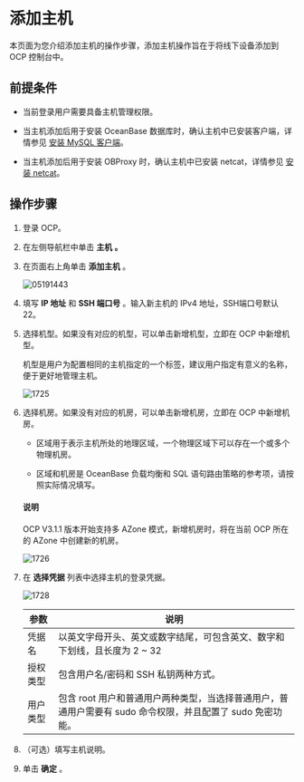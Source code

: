 # 添加主机

本页面为您介绍添加主机的操作步骤，添加主机操作旨在于将线下设备添加到 OCP 控制台中。

## 前提条件

* 当前登录用户需要具备主机管理权限。

* 当主机添加后用于安装 OceanBase 数据库时，确认主机中已安装客户端，详情参见 [安装 MySQL 客户端](../12.appendix/21.install-a-backup-client.md)。

* 当主机添加后用于安装 OBProxy 时，确认主机中已安装 netcat，详情参见 [安装 netcat](../12.appendix/21.install-a-backup-client.md)。

## 操作步骤

1. 登录 OCP。

2. 在左侧导航栏中单击 **主机** **。**

3. 在页面右上角单击 **添加主机** 。

   ![05191443](https://help-static-aliyun-doc.aliyuncs.com/assets/img/zh-CN/4819141261/p275300.png)

4. 填写 **IP 地址** 和 **SSH 端口号** 。输入新主机的 IPv4 地址，SSH端口号默认 22。

5. 选择机型。如果没有对应的机型，可以单击新增机型，立即在 OCP 中新增机型。

   机型是用户为配置相同的主机指定的一个标签，建议用户指定有意义的名称，便于更好地管理主机。

   ![1725](https://help-static-aliyun-doc.aliyuncs.com/assets/img/zh-CN/5295987361/p358646.png)

6. 选择机房。如果没有对应的机房，可以单击新增机房，立即在 OCP 中新增机房。

   * 区域用于表示主机所处的地理区域，一个物理区域下可以存在一个或多个物理机房。

   * 区域和机房是 OceanBase 负载均衡和 SQL 语句路由策略的参考项，请按照实际情况填写。

   <main id="notice" type='explain'>
    <h4>说明</h4>
    <p>OCP V3.1.1 版本开始支持多 AZone 模式，新增机房时，将在当前 OCP 所在的 AZone 中创建新的机房。</p>
   </main>

   ![1726](https://help-static-aliyun-doc.aliyuncs.com/assets/img/zh-CN/5295987361/p358647.png)

7. 在 **选择凭据** 列表中选择主机的登录凭据。

   ![1728](https://help-static-aliyun-doc.aliyuncs.com/assets/img/zh-CN/5295987361/p358649.png)

   |  参数  |                               说明                               |
   |------|----------------------------------------------------------------|
   | 凭据名  | 以英文字母开头、英文或数字结尾，可包含英文、数字和下划线，且长度为 2 \~ 32                      |
   | 授权类型 | 包含用户名/密码和 SSH 私钥两种方式。                                          |
   | 用户类型 | 包含 root 用户和普通用户两种类型，当选择普通用户，普通用户需要有 sudo 命令权限，并且配置了 sudo 免密功能。 |

8. （可选）填写主机说明。

9. 单击 **确定** 。
